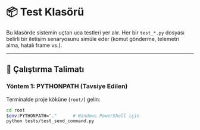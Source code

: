 # 📦 Test Klasörü

Bu klasörde sistemin uçtan uca testleri yer alır. Her bir `test_*.py` dosyası belirli bir iletişim senaryosunu simüle eder (komut gönderme, telemetri alma, hatalı frame vs.).

---

## 🔧 Çalıştırma Talimatı

### Yöntem 1: PYTHONPATH (Tavsiye Edilen)

Terminalde proje köküne (`root/`) gelin:

```bash
cd root
$env:PYTHONPATH="."      # Windows PowerShell için
python tests/test_send_command.py
